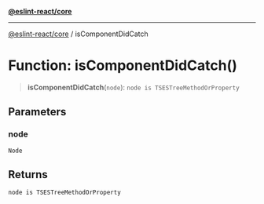 [**@eslint-react/core**](../README.md)

***

[@eslint-react/core](../README.md) / isComponentDidCatch

# Function: isComponentDidCatch()

> **isComponentDidCatch**(`node`): `node is TSESTreeMethodOrProperty`

## Parameters

### node

`Node`

## Returns

`node is TSESTreeMethodOrProperty`
